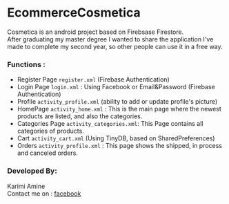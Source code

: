 # EcommerceCosmetica

Cosmetica is an android project based on Firebsase Firestore.  
After graduating my master degree I wanted to share the application I've made to complete my second year, so other people can use it in a free way.  

### Functions : 
- Register Page `register.xml` (Firebase Authentication)
- Login Page `login.xml` : Using Facebook or Email&Password (Firebase Authentication)
- Profile `activity_profile.xml` (ability to add or update profile's picture)
- HomePage `activity_home.xml` : This is the main page where the newest products are listed, and also the categories.
- Categories Page `activity_categories.xml`: This Page contains all categories of products.
- Cart `activity_cart.xml` (Using TinyDB, based on SharedPreferences)
- Orders `activity_profile.xml` : This page shows the shipped, in process and canceled orders.


### Developed By:
Karimi Amine  
Contact me on : [facebook] 


[facebook]: <https://www.facebook.com/amine.karimiii>
